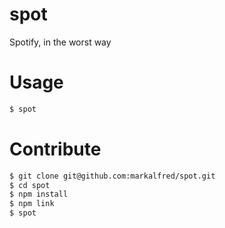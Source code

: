 # spot
Spotify, in the worst way

# Usage
```bash
$ spot
```

# Contribute
```bash
$ git clone git@github.com:markalfred/spot.git
$ cd spot
$ npm install
$ npm link
$ spot
```
